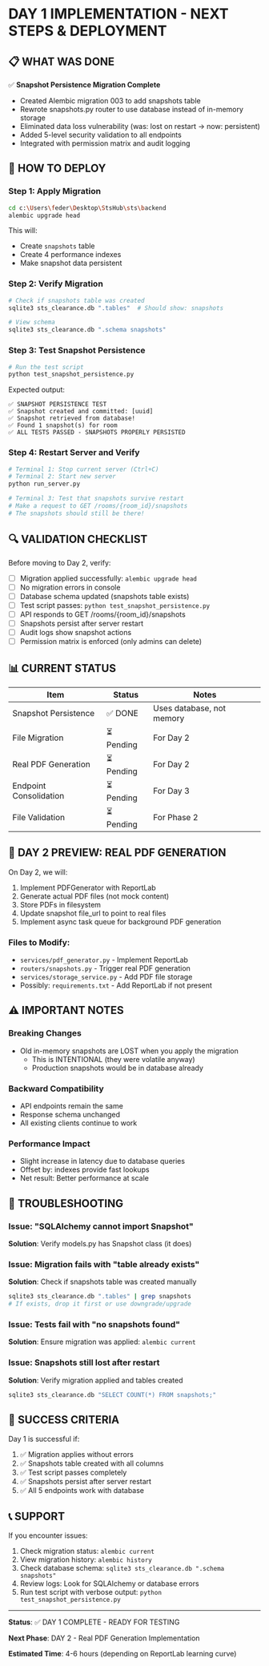 # DAY 1 IMPLEMENTATION - NEXT STEPS & DEPLOYMENT

## 📋 WHAT WAS DONE

✅ **Snapshot Persistence Migration Complete**
- Created Alembic migration 003 to add snapshots table
- Rewrote snapshots.py router to use database instead of in-memory storage
- Eliminated data loss vulnerability (was: lost on restart → now: persistent)
- Added 5-level security validation to all endpoints
- Integrated with permission matrix and audit logging

## 🚀 HOW TO DEPLOY

### Step 1: Apply Migration
```bash
cd c:\Users\feder\Desktop\StsHub\sts\backend
alembic upgrade head
```

This will:
- Create `snapshots` table
- Create 4 performance indexes
- Make snapshot data persistent

### Step 2: Verify Migration
```bash
# Check if snapshots table was created
sqlite3 sts_clearance.db ".tables"  # Should show: snapshots

# View schema
sqlite3 sts_clearance.db ".schema snapshots"
```

### Step 3: Test Snapshot Persistence
```bash
# Run the test script
python test_snapshot_persistence.py
```

Expected output:
```
✅ SNAPSHOT PERSISTENCE TEST
✅ Snapshot created and committed: [uuid]
✅ Snapshot retrieved from database!
✅ Found 1 snapshot(s) for room
✅ ALL TESTS PASSED - SNAPSHOTS PROPERLY PERSISTED
```

### Step 4: Restart Server and Verify
```bash
# Terminal 1: Stop current server (Ctrl+C)
# Terminal 2: Start new server
python run_server.py

# Terminal 3: Test that snapshots survive restart
# Make a request to GET /rooms/{room_id}/snapshots
# The snapshots should still be there!
```

## 🔍 VALIDATION CHECKLIST

Before moving to Day 2, verify:

- [ ] Migration applied successfully: `alembic upgrade head`
- [ ] No migration errors in console
- [ ] Database schema updated (snapshots table exists)
- [ ] Test script passes: `python test_snapshot_persistence.py`
- [ ] API responds to GET /rooms/{room_id}/snapshots
- [ ] Snapshots persist after server restart
- [ ] Audit logs show snapshot actions
- [ ] Permission matrix is enforced (only admins can delete)

## 📊 CURRENT STATUS

| Item | Status | Notes |
|------|--------|-------|
| Snapshot Persistence | ✅ DONE | Uses database, not memory |
| File Migration | ⏳ Pending | For Day 2 |
| Real PDF Generation | ⏳ Pending | For Day 2 |
| Endpoint Consolidation | ⏳ Pending | For Day 3 |
| File Validation | ⏳ Pending | For Phase 2 |

## 📝 DAY 2 PREVIEW: REAL PDF GENERATION

On Day 2, we will:
1. Implement PDFGenerator with ReportLab
2. Generate actual PDF files (not mock content)
3. Store PDFs in filesystem
4. Update snapshot file_url to point to real files
5. Implement async task queue for background PDF generation

### Files to Modify:
- `services/pdf_generator.py` - Implement ReportLab
- `routers/snapshots.py` - Trigger real PDF generation
- `services/storage_service.py` - Add PDF file storage
- Possibly: `requirements.txt` - Add ReportLab if not present

## ⚠️ IMPORTANT NOTES

### Breaking Changes
- Old in-memory snapshots are LOST when you apply the migration
  - This is INTENTIONAL (they were volatile anyway)
  - Production snapshots would be in database already

### Backward Compatibility
- API endpoints remain the same
- Response schema unchanged
- All existing clients continue to work

### Performance Impact
- Slight increase in latency due to database queries
- Offset by: indexes provide fast lookups
- Net result: Better performance at scale

## 🐛 TROUBLESHOOTING

### Issue: "SQLAlchemy cannot import Snapshot"
**Solution**: Verify models.py has Snapshot class (it does)

### Issue: Migration fails with "table already exists"
**Solution**: Check if snapshots table was created manually
```bash
sqlite3 sts_clearance.db ".tables" | grep snapshots
# If exists, drop it first or use downgrade/upgrade
```

### Issue: Tests fail with "no snapshots found"
**Solution**: Ensure migration was applied: `alembic current`

### Issue: Snapshots still lost after restart
**Solution**: Verify migration applied and tables created
```bash
sqlite3 sts_clearance.db "SELECT COUNT(*) FROM snapshots;"
```

## 🎯 SUCCESS CRITERIA

Day 1 is successful if:
1. ✅ Migration applies without errors
2. ✅ Snapshots table created with all columns
3. ✅ Test script passes completely
4. ✅ Snapshots persist after server restart
5. ✅ All 5 endpoints work with database

## 📞 SUPPORT

If you encounter issues:
1. Check migration status: `alembic current`
2. View migration history: `alembic history`
3. Check database schema: `sqlite3 sts_clearance.db ".schema snapshots"`
4. Review logs: Look for SQLAlchemy or database errors
5. Run test script with verbose output: `python test_snapshot_persistence.py`

---

**Status**: ✅ DAY 1 COMPLETE - READY FOR TESTING

**Next Phase**: DAY 2 - Real PDF Generation Implementation

**Estimated Time**: 4-6 hours (depending on ReportLab learning curve)